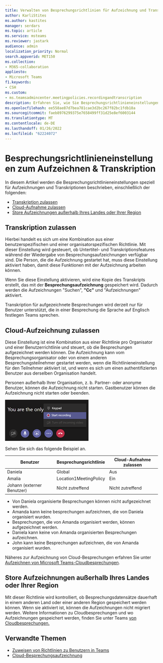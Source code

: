 ```yaml
---
title: Verwalten von Besprechungsrichtlinien für Aufzeichnung und Transkription
author: KarliStites
ms.author: kastites
manager: serdars
ms.topic: article
ms.service: msteams
ms.reviewer: jastark
audience: admin
localization_priority: Normal
search.appverid: MET150
ms.collection:
- M365-collaboration
appliesto:
- Microsoft Teams
f1.keywords:
- CSH
ms.custom:
- ms.teamsadmincenter.meetingpolicies.recordingandtranscription
description: Erfahren Sie, wie Sie Besprechungsrichtlinieneinstellungen in Teams für Aufzeichnungen und Transkriptionen verwalten.
ms.openlocfilehash: ee558ae87d7bea781cae3d2bc267f82bc1fdb18a
ms.sourcegitcommit: faeb8976299375e7658499ff31d25e8ef6003144
ms.translationtype: MT
ms.contentlocale: de-DE
ms.lasthandoff: 01/26/2022
ms.locfileid: "62224072"
---
```

# <a name="meeting-policy-settings-for-recording--transcription"></a>Besprechungsrichtlinieneinstellungen zum Aufzeichnen & Transkription

In diesem Artikel werden die Besprechungsrichtlinieneinstellungen speziell für Aufzeichnungen und Transkriptionen beschrieben, einschließlich der folgenden:

- [Transkription zulassen](#allow-transcription)
- [Cloud-Aufnahme zulassen](#allow-cloud-recording)
- [Store Aufzeichnungen außerhalb Ihres Landes oder Ihrer Region](#store-recordings-outside-of-your-country-or-region)

## <a name="allow-transcription"></a>Transkription zulassen

Hierbei handelt es sich um eine Kombination aus einer benutzerspezifischen und einer organisatorspezifischen Richtlinie. Mit dieser Einstellung wird gesteuert, ob Untertitel- und Transkriptionsfeatures während der Wiedergabe von Besprechungsaufzeichnungen verfügbar sind. Die Person, die die Aufzeichnung gestartet hat, muss diese Einstellung aktiviert haben, damit diese Funktionen mit der Aufzeichnung arbeiten können.

Wenn Sie diese Einstellung aktivieren, wird eine Kopie des Transkripts erstellt, das mit der **Besprechungsaufzeichnung** gespeichert wird. Dadurch werden die Aufzeichnungen "Suchen",  **"Cc"** und "Aufzeichnungen" aktiviert.

Transkription für aufgezeichnete Besprechungen wird derzeit nur für Benutzer unterstützt, die in einer Besprechung die Sprache auf Englisch festlegen Teams sprechen.

## <a name="allow-cloud-recording"></a>Cloud-Aufzeichnung zulassen

Diese Einstellung ist eine Kombination aus einer Richtlinie pro Organisator und einer Benutzerrichtlinie und steuert, ob die Besprechungen aufgezeichnet werden können. Die Aufzeichnung kann vom Besprechungsorganisator oder von einem anderen Besprechungsteilnehmer gestartet werden, wenn die Richtlinieneinstellung für den Teilnehmer aktiviert ist, und wenn es sich um einen authentifizierten Benutzer aus derselben Organisation handelt.

Personen außerhalb Ihrer Organisation, z. b. Partner- oder anonyme Benutzer, können die Aufzeichnung nicht starten. Gastbenutzer können die Aufzeichnung nicht starten oder beenden.

![Screenshot mit Aufzeichnungsoptionen](media/meeting-policies-recording.png)

Sehen Sie sich das folgende Beispiel an.

|Benutzer |Besprechungsrichtlinie  |Cloud-Aufnahme zulassen |
|---------|---------|---------|
|Daniela | Global   | Aus |
|Amalia | Location1MeetingPolicy | Ein|
|Johann (externer Benutzer) | Nicht zutreffend | Nicht zutreffend|

- Von Daniela organisierte Besprechungen können nicht aufgezeichnet werden.
- Amanda kann keine besprechungen aufzeichnen, die von Daniela organisiert wurden.
- Besprechungen, die von Amanda organisiert werden, können aufgezeichnet werden.
- Daniela kann keine von Amanda organisierten Besprechungen aufzeichnen.
- John kann keine Besprechungen aufzeichnen, die von Amanda organisiert wurden.

Näheres zur Aufzeichnung von Cloud-Besprechungen erfahren Sie unter [Aufzeichnen von Microsoft Teams-Cloudbesprechungen](cloud-recording.md).

## <a name="store-recordings-outside-of-your-country-or-region"></a>Store Aufzeichnungen außerhalb Ihres Landes oder Ihrer Region

Mit dieser Richtlinie wird kontrolliert, ob Besprechungsdatensätze dauerhaft in einem anderen Land oder einer anderen Region gespeichert werden können. Wenn sie aktiviert ist, können die Aufzeichnungen nicht migriert werden. Weitere Informationen zu Cloudbesprechungen und wo Aufzeichnungen gespeichert werden, finden Sie unter Teams [von Cloudbesprechungen.](cloud-recording.md)

## <a name="related-topics"></a>Verwandte Themen

- [Zuweisen von Richtlinien zu Benutzern in Teams](policy-assignment-overview.md)
- [Cloud-Besprechungsaufzeichnung](cloud-recording.md)
